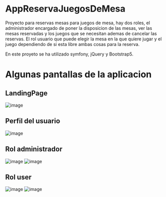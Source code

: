 ﻿# AppReservaJuegosDeMesa

 Proyecto para reservas mesas para juegos de mesa, hay dos roles, el administrador encargado de poner la disposicion de las mesas, ver las mesas reservadas y los juegos que se necesitan ademas de cancelar las reservas.
 El rol usuario que puede elegir la mesa en la que quiere jugar y el juego dependiendo de si esta libre ambas cosas para la reserva.

 En este proyeto se ha utilizado symfony, jQuery y Bootstrap5.

# Algunas pantallas de la aplicacion

## LandingPage
 ![image](https://github.com/josemi-98/AppReservaJuegosDeMesa/assets/57486879/5e7ec422-0b2c-4fc5-a7c6-abdbaac0ec0d)

## Perfil del usuario 
![image](https://github.com/josemi-98/AppReservaJuegosDeMesa/assets/57486879/13648562-0c6d-4a9b-a575-12f89c8fc05c)

## Rol administrador 
![image](https://github.com/josemi-98/AppReservaJuegosDeMesa/assets/57486879/66ac8d82-910a-4455-af25-cef592780947)
![image](https://github.com/josemi-98/AppReservaJuegosDeMesa/assets/57486879/02b22783-9eae-4967-9882-0f46042a3766)

## Rol user 
![image](https://github.com/josemi-98/AppReservaJuegosDeMesa/assets/57486879/50741c33-a67f-4b0e-8248-aff4c553b394)
![image](https://github.com/josemi-98/AppReservaJuegosDeMesa/assets/57486879/6bfbbd76-b642-4728-973a-171129cf7b96)




